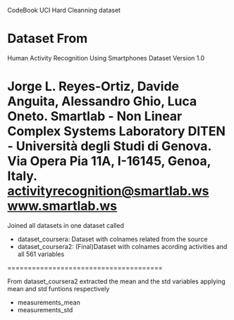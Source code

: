 CodeBook UCI Hard Cleanning dataset


Dataset From 
======================================
Human Activity Recognition Using Smartphones Dataset
Version 1.0

Jorge L. Reyes-Ortiz, Davide Anguita, Alessandro Ghio, Luca Oneto.
Smartlab - Non Linear Complex Systems Laboratory
DITEN - Università degli Studi di Genova.
Via Opera Pia 11A, I-16145, Genoa, Italy.
activityrecognition@smartlab.ws
www.smartlab.ws
======================================
Joined all datasets in one dataset called 

- dataset_coursera: Dataset with colnames related from the source
- dataset_coursera2: (Final)Dataset with colnames acording activities and all 561 variables

======================================

From dataset_coursera2 extracted the mean and the std variables applying mean and std funtions respectively

- measurements_mean
- measurements_std

